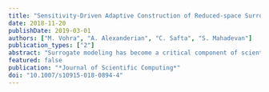 ```yaml
---
title: "Sensitivity-Driven Adaptive Construction of Reduced-space Surrogates"
date: 2018-11-20
publishDate: 2019-03-01
authors: ["M. Vohra", "A. Alexanderian", "C. Safta", "S. Mahadevan"]
publication_types: ["2"]
abstract: "Surrogate modeling has become a critical component of scientific computing in situations involving expensive model evaluations. However, training a surrogate model can be remarkably challenging and even computationally prohibitive in the case of intensive simulations and large-dimensional systems. We develop a systematic approach for surrogate model construction in reduced input parameter spaces. A sparse set of model evaluations in the original input space is used to approximate derivative based global sensitivity measures (DGSMs) for individual uncertain inputs of the model. An iterative screening procedure is developed that exploits DGSM estimates in order to identify the unimportant inputs. The screening procedure forms an integral part of an overall framework for adaptive construction of a surrogate in the reduced space. The framework is tested for computational efficiency through an initial implementation in simple test cases such as the classic Borehole function, and a semilinear elliptic PDE with a random source function. The framework is then deployed for a realistic application from chemical kinetics, where we study the ignition delay in an H2/O2 reaction mechanism with 19 and 33 uncertain rate-controlling parameters. It is observed that significant computational gains can be attained by constructing accurate low-dimensional surrogates using the proposed framework."
featured: false
publication: "*Journal of Scientific Computing*"
doi: "10.1007/s10915-018-0894-4"
---
```


